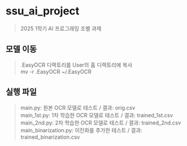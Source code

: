 # ssu_ai_project
>2025 1학기 AI 프로그래밍 조별 과제

## 모델 이동
>.EasyOCR 디렉토리를 User의 홈 디렉토리에 복사  
> mv -r .EasyOCR ~/.EasyOCR

## 실행 파일
>main.py: 원본 OCR 모델로 테스트 / 결과: orig.csv  
>main_1st.py: 1차 학습한 OCR 모델로 테스트 / 결과: trained_1st.csv  
>main_2nd.py: 2차 학습한 OCR 모델로 테스트 / 결과: trained_2nd.csv  
>main_binarization.py: 이진화를 추가한 테스트 / 결과: trained_binarization.csv  

